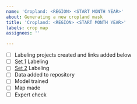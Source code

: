 ```yaml
---
name: 'Cropland: <REGION> <START MONTH YEAR>'
about: Generating a new cropland mask
title: 'Cropland: <REGION> <START MONTH YEAR>'
labels: crop map
assignees: ''

---
```


- [ ] Labeling projects created and links added below
- [ ] [Set 1]() Labeling
- [ ] [Set 2]() Labeling
- [ ] Data added to repository
- [ ] Model trained
- [ ] Map made
- [ ] Expert check
